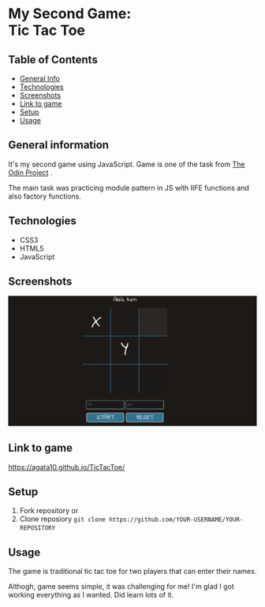 # My Second Game: <br />Tic Tac Toe

## Table of Contents
* [General Info](#general-information)
* [Technologies](#technologies)
* [Screenshots](#screenshots)
* [Link to game](#link-to-game)
* [Setup](#setup)
* [Usage](#usage)


## General information
It's my second game using JavaScript. Game is one of the task from [The Odin Project](https://www.theodinproject.com/lessons/node-path-javascript-tic-tac-toe/project_submissions?page=2) .

The main task was practicing module pattern in JS with IIFE functions and also factory functions.

## Technologies
* CSS3
* HTML5
* JavaScript

## Screenshots
![Wepage](./screenshot/screen.png)

## Link to game
https://agata10.github.io/TicTacToe/

## Setup

1. Fork repository 
or
2. Clone reposiory
   `git clone https://github.com/YOUR-USERNAME/YOUR-REPOSITORY`

## Usage

The game is traditional tic tac toe for two players that can enter their names. 

Althogh, game seems simple, it was challenging for me!
I'm glad I got working everything as I wanted. Did learn lots of it.